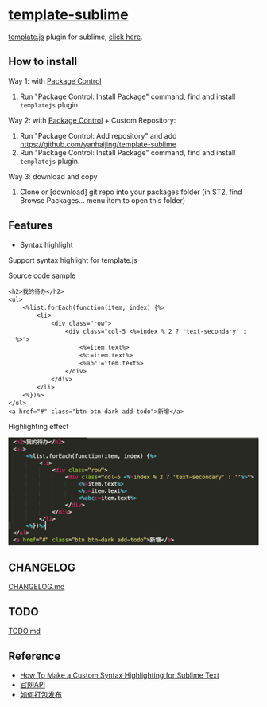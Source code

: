 # [template-sublime](https://github.com/yanhaijing/template-sublime)

[template.js](https://github.com/yanhaijing/template.js) plugin for sublime, [click here](https://packagecontrol.io/packages/templatejs).

## How to install

Way 1: with [Package Control](http://wbond.net/sublime_packages/package_control)

1. Run "Package Control: Install Package" command, find and install `templatejs` plugin.

Way 2: with [Package Control](http://wbond.net/sublime_packages/package_control) + Custom Repository:

1. Run "Package Control: Add repository" and add https://github.com/yanhaijing/template-sublime
2. Run "Package Control: Install Package" command, find and install `templatejs` plugin.

Way 3: download and copy

1. Clone or [download] git repo into your packages folder (in ST2, find Browse Packages... menu item to open this folder)


## Features

- Syntax highlight

Support syntax highlight for template.js

Source code sample

```
<h2>我的待办</h2>
<ul>
    <%list.forEach(function(item, index) {%>
        <li>
            <div class="row">
                <div class="col-5 <%=index % 2 ? 'text-secondary' : ''%>">
                    <%=item.text%>
                    <%:=item.text%>
                    <%abc:=item.text%>
                </div>
            </div>
        </li>
    <%})%>
</ul>
<a href="#" class="btn btn-dark add-todo">新增</a>
```

Highlighting effect

![](./img/demo.png)

## CHANGELOG
[CHANGELOG.md](https://github.com/yanhaijing/template-sublime/blob/master/CHANGELOG.md)

## TODO
[TODO.md](https://github.com/yanhaijing/template-sublime/blob/master/TODO.md)

## Reference

- [How To Make a Custom Syntax Highlighting for Sublime Text](http://ilkinulas.github.io/programming/2016/02/05/sublime-text-syntax-highlighting.html)
- [官网API](http://www.sublimetext.com/docs/3/syntax.html)
- [如何打包发布](https://packagecontrol.io/docs/submitting_a_package)
